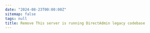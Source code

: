 ```yaml
---
date: "2024-08-23T00:00:00Z"
sitemap: false
tags: null
title: Remove This server is running DirectAdmin legacy codebase
---
```

